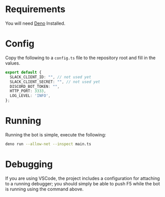 # Requirements

You will need [Deno](https://deno.land) Installed.

# Config

Copy the following to a `config.ts` file to the repository root and fill in the values.

```ts
export default {
  SLACK_CLIENT_ID: "", // not used yet
  SLACK_CLIENT_SECRET: "", // not used yet
  DISCORD_BOT_TOKEN: "",
  HTTP_PORT: 3333,
  LOG_LEVEL: 'INFO',
};
```

# Running

Running the bot is simple, execute the following:

```sh
deno run --allow-net --inspect main.ts
```

# Debugging

If you are using VSCode, the project includes a configuration for attaching to a running debugger; you should simply be able to push F5 while the bot is running using the command above.
